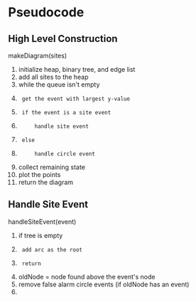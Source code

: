# Pseudocode #
## High Level Construction ##
makeDiagram(sites)
1.  initialize heap, binary tree, and edge list
2.  add all sites to the heap
3.  while the queue isn't empty
4.      get the event with largest y-value
5.      if the event is a site event
6.          handle site event
7.      else
8.          handle circle event
9.  collect remaining state
10. plot the points
11. return the diagram

## Handle Site Event ##
handleSiteEvent(event)
1.  if tree is empty
2.      add arc as the root
3.      return
4.  oldNode = node found above the event's node
5.  remove false alarm circle events (if oldNode has an event)
6.  
